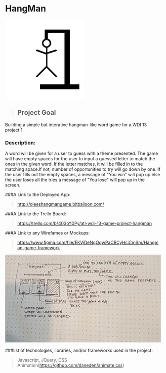 
# HangMan

![alt tag](https://github.com/olee2002/hangMan/blob/master/images/hangman.png)

>## Project Goal
Building a simple but interative hangman-like word game for a WDI 13 project 1. 

### Description:
A word will be given for a user to guess with a theme presented. The game will have empty spaces for the user to input a guessed letter to match the ones in the given word. If the letter matches, it will be filled in to the matching space.If not, number of opportunities to try will go down by one.
If the user fills out the empty spaces, a message of "You win" will pop up else the user loses all the tries a message of "You lose" will pop up in the screen.


###A Link to the Deployed App:


>http://oleeshangmangame.bitballoon.com/


###A Link to the Trello Board:


>https://trello.com/b/403oY0Py/atl-wdi-13-game-project-hangman


###A Link to any Wirefames or Mockups:


>https://www.figma.com/file/EKVjDeNgOgwPaCBCyHciCmSm/Hangman-game-framework


![alt tag](https://github.com/olee2002/hangMan/blob/master/images/framework01.jpg)


###list of technologies, libraries, and/or frameworks used in the project:


>Javascript, JQuery, CSS Animation(https://github.com/daneden/animate.css)


